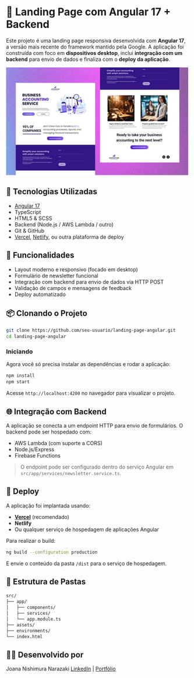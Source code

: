 # 🚀 Landing Page com Angular 17 + Backend

Este projeto é uma landing page responsiva desenvolvida com **Angular 17**, a versão mais recente do framework mantido pela Google. A aplicação foi construída com foco em **dispositivos desktop**, inclui **integração com um backend** para envio de dados e finaliza com o **deploy da aplicação**.

![Mockup do Projeto](./src/assets/landing-page-angular.jpg)

## 🧰 Tecnologias Utilizadas

* [Angular 17](https://angular.io/)
* TypeScript
* HTML5 & SCSS
* Backend (Node.js / AWS Lambda / outro)
* Git & GitHub
* [Vercel](https://vercel.com/), [Netlify](https://www.netlify.com/), ou outra plataforma de deploy

## 🎯 Funcionalidades

* Layout moderno e responsivo (focado em desktop)
* Formulário de newsletter funcional
* Integração com backend para envio de dados via HTTP POST
* Validação de campos e mensagens de feedback
* Deploy automatizado

## 📦 Clonando o Projeto

```bash
git clone https://github.com/seu-usuario/landing-page-angular.git
cd landing-page-angular
```

### Iniciando

Agora você só precisa instalar as dependências e rodar a aplicação:

```bash
npm install
npm start
```

Acesse `http://localhost:4200` no navegador para visualizar o projeto.

## 🌐 Integração com Backend

A aplicação se conecta a um endpoint HTTP para envio de formulários. O backend pode ser hospedado com:

* AWS Lambda (com suporte a CORS)
* Node.js/Express
* Firebase Functions

> O endpoint pode ser configurado dentro do serviço Angular em `src/app/services/newsletter.service.ts`.

## 🚀 Deploy

A aplicação foi implantada usando:

* **[Vercel](https://vercel.com/)** (recomendado)
* **Netlify**
* Ou qualquer serviço de hospedagem de aplicações Angular

Para realizar o build:

```bash
ng build --configuration production
```

E envie o conteúdo da pasta `/dist` para o serviço de hospedagem.

## 📁 Estrutura de Pastas

```
src/
├── app/
│   ├── components/
│   ├── services/
│   └── app.module.ts
├── assets/
├── environments/
└── index.html
```

## 👨‍💻 Desenvolvido por

Joana Nishimura Narazaki
[LinkedIn](https://linkedin.com/in/seu-perfil) | [Portfólio](https://seusite.dev)
